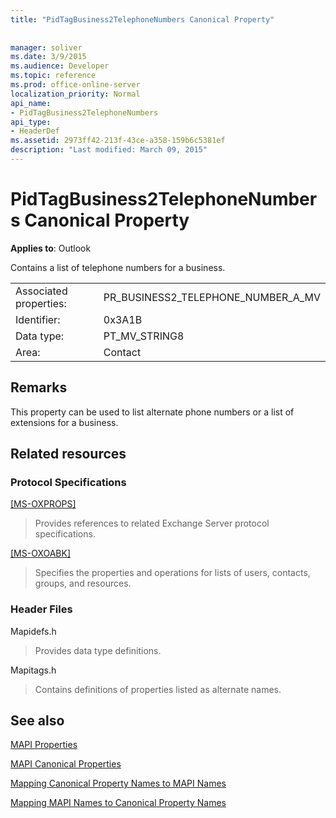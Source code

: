 ```yaml
---
title: "PidTagBusiness2TelephoneNumbers Canonical Property"
 
 
manager: soliver
ms.date: 3/9/2015
ms.audience: Developer
ms.topic: reference
ms.prod: office-online-server
localization_priority: Normal
api_name:
- PidTagBusiness2TelephoneNumbers
api_type:
- HeaderDef
ms.assetid: 2973ff42-213f-43ce-a358-159b6c5381ef
description: "Last modified: March 09, 2015"
---
```


# PidTagBusiness2TelephoneNumbers Canonical Property

  
  
**Applies to**: Outlook 
  
Contains a list of telephone numbers for a business.
  
|||
|:-----|:-----|
|Associated properties:  <br/> |PR_BUSINESS2_TELEPHONE_NUMBER_A_MV  <br/> |
|Identifier:  <br/> |0x3A1B  <br/> |
|Data type:  <br/> |PT_MV_STRING8  <br/> |
|Area:  <br/> |Contact  <br/> |
   
## Remarks

This property can be used to list alternate phone numbers or a list of extensions for a business.
  
## Related resources

### Protocol Specifications

[[MS-OXPROPS]](http://msdn.microsoft.com/library/f6ab1613-aefe-447d-a49c-18217230b148%28Office.15%29.aspx)
  
> Provides references to related Exchange Server protocol specifications.
    
[[MS-OXOABK]](http://msdn.microsoft.com/library/f4cf9b4c-9232-4506-9e71-2270de217614%28Office.15%29.aspx)
  
> Specifies the properties and operations for lists of users, contacts, groups, and resources.
    
### Header Files

Mapidefs.h
  
> Provides data type definitions.
    
Mapitags.h
  
> Contains definitions of properties listed as alternate names.
    
## See also



[MAPI Properties](mapi-properties.md)
  
[MAPI Canonical Properties](mapi-canonical-properties.md)
  
[Mapping Canonical Property Names to MAPI Names](mapping-canonical-property-names-to-mapi-names.md)
  
[Mapping MAPI Names to Canonical Property Names](mapping-mapi-names-to-canonical-property-names.md)

